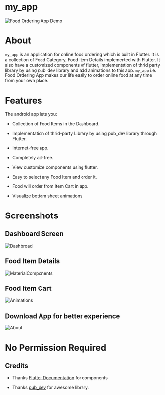 # my_app

![Food Ordering App Demo](lib/Screenshot/app_screen.jpeg "Splash Screen")


# About
`my_app` is an application for online food ordering which is built in Flutter. It is a collection of Food Category, Food Item Details implemented with Flutter.
It also have a customized components of flutter, implementation of thrid party library by using pub_dev library and add animations to this app.
`my_app` i.e. Food Ordering App makes our life easily to order online food at any time from your own place. 

# Features

The android app lets you:

* Collection of Food Items in the Dashboard.

* Implementation of thrid-party Library by using pub_dev library through Flutter.


* Internet-free app.


* Completely ad-free.


* View customize components using flutter.


* Easy to select any Food Item and order it.


* Food will order from Item Cart in app. 

* Visualize bottom sheet animations




# Screenshots

## Dashboard Screen


![Dashbroad](lib/Screenshot/Dashboard.jpeg "Dashboard")

## Food Item Details

![MaterialComponents](lib/Screenshot/MaterialComponents/Materialcomponent3.jpeg "MaterialComponents")

## Food Item Cart

![Animations](lib/Screenshot/Animation.jpeg "Animations")

## Download App for better experience

![About](lib/Screenshot/About.jpeg "About")

# No Permission Required

## Credits


* Thanks [Flutter Documentation](https://flutter.dev/docs) for components


* Thanks [pub_dev](https://pub.dev/packages) for awesome library.
